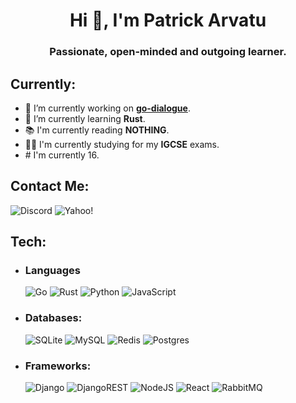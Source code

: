 <h1 align="center">Hi 👋, I'm Patrick Arvatu</h1>
<h3 align="center">Passionate, open-minded and outgoing learner.</h3>

## Currently:

- 🔭 I’m currently working on [**go-dialogue**](https://github.com/Lambels/go-dialogue).
- 🌱 I’m currently learning **Rust**.
- 📚 I'm currently reading **NOTHING**.
- 👨‍🎓 I'm currently studying for my **IGCSE** exams.
- #️ I'm currently 16.

## Contact Me:
![Discord](https://img.shields.io/badge/Discord-Lambels8829-%237289DA.svg?style=for-the-badge&logo=discord&logoColor=white) ![Yahoo!](https://img.shields.io/badge/Yahoo!-patrick.arvatu@yahoo.com-6001D2?style=for-the-badge&logo=Yahoo!&logoColor=white)

## Tech:

- ### Languages
  ![Go](https://img.shields.io/badge/go-%2300ADD8.svg?style=for-the-badge&logo=go&logoColor=white) ![Rust](https://img.shields.io/badge/rust-%23000000.svg?style=for-the-badge&logo=rust&logoColor=white) ![Python](https://img.shields.io/badge/python-3670A0?style=for-the-badge&logo=python&logoColor=ffdd54) ![JavaScript](https://img.shields.io/badge/javascript-%23323330.svg?style=for-the-badge&logo=javascript&logoColor=%23F7DF1E)

- ### Databases:
  ![SQLite](https://img.shields.io/badge/sqlite-%2307405e.svg?style=for-the-badge&logo=sqlite&logoColor=white) ![MySQL](https://img.shields.io/badge/mysql-%2300f.svg?style=for-the-badge&logo=mysql&logoColor=white&color=black) ![Redis](https://img.shields.io/badge/redis-%23DD0031.svg?style=for-the-badge&logo=redis&logoColor=white) ![Postgres](https://img.shields.io/badge/postgres-%23316192.svg?style=for-the-badge&logo=postgresql&logoColor=white)

- ### Frameworks:
  ![Django](https://img.shields.io/badge/django-%23092E20.svg?style=for-the-badge&logo=django&logoColor=white) ![DjangoREST](https://img.shields.io/badge/DJANGO-REST-ff1709?style=for-the-badge&logo=django&logoColor=white&color=ff1709&labelColor=gray) ![NodeJS](https://img.shields.io/badge/node.js-6DA55F?style=for-the-badge&logo=node.js&logoColor=white) ![React](https://img.shields.io/badge/react-%2320232a.svg?style=for-the-badge&logo=react&logoColor=%2361DAFB) ![RabbitMQ](https://img.shields.io/badge/Rabbitmq-FF6600?style=for-the-badge&logo=rabbitmq&logoColor=white)
